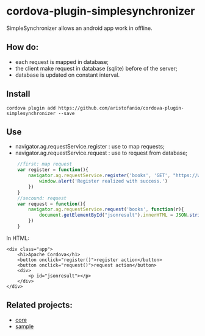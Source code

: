 # cordova-plugin-simplesynchronizer
SimpleSynchronizer allows an android app work in offline.


## How do:
* each request is mapped in database;
* the client make request in database (sqlite) before of the server;
* database is updated on constant interval.


## Install
```
cordova plugin add https://github.com/aristofanio/cordova-plugin-simplesynchronizer --save
```

## Use
* navigator.ag.requestService.register : use to map requests;
* navigator.ag.requestService.request : use to request from database;
```javascript
    //first: map request
	var register = function(){
        navigator.ag.requestService.register('books', 'GET', "https://www.googleapis.com/books/v1/volumes?q=android", function(){
            window.alert('Register realized with success.')
        })
    }
    //secound: request 
    var request = function(){
        navigator.ag.requestService.request('books', function(r){
            document.getElementById("jsonresult").innerHTML = JSON.stringify(r);
        })
    }
```

In HTML:
```
<div class="app">
    <h1>Apache Cordova</h1>
    <button onclick="register()">register action</button>
    <button onclick="request()">request action</button>
    <div>
        <p id="jsonresult"></p>
    </div>
</div>
```


## Related projects:
* [core](https://github.com/aristofanio/simplesynchronizer-core)
* [sample](https://github.com/aristofanio/cordova-plugin-simplesynchronizer-sample)
